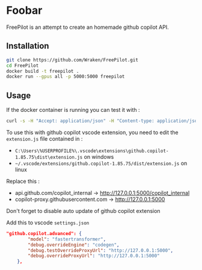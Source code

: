 # Foobar

FreePilot is an attempt to create an homemade github copilot API.

## Installation

```bash
git clone https://github.com/Wraken/FreePilot.git
cd FreePilot
docker build -t freepilot .
docker run --gpus all -p 5000:5000 freepilot
```

## Usage
If the docker container is running you can test it with :
```bash
curl -s -H "Accept: application/json" -H "Content-type: application/json" -X POST -d '{"n":1,"model":"fastertransformer","prompt":"def hello","max_tokens":50,"temperature":0.1,"stop":["\n\n"]}' http://127.0.0.1:5000/v1/engines/codegen/completions
```

To use this with github copilot vscode extension, you need to edit the `extension.js` file contained in :
- `C:\Users\%USERPROFILE%\.vscode\extensions\github.copilot-1.85.75\dist\extension.js` on windows
- `~/.vscode/extensions/github.copilot-1.85.75/dist/extension.js` on linux

Replace this :
- api.github.com/copilot_internal -> http://127.0.0.1:5000/copilot_internal
- copilot-proxy.githubusercontent.com -> http://127.0.0.1:5000

Don't forget to disable auto update of github copilot extension


Add this to vscode `settings.json`

```json
"github.copilot.advanced": {
        "model": "fastertransformer",
        "debug.overrideEngine": "codegen",
        "debug.testOverrideProxyUrl": "http://127.0.0.1:5000",
        "debug.overrideProxyUrl": "http://127.0.0.1:5000"
    },
```